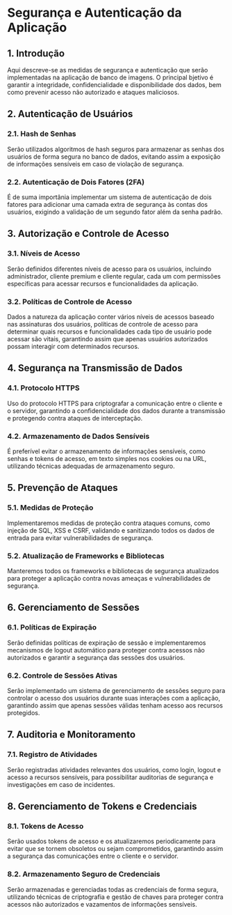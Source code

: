 # Segurança e Autenticação da Aplicação

## 1. Introdução
Aqui descreve-se as medidas de segurança e autenticação que serão implementadas na aplicação de banco de imagens. O principal bjetivo é garantir a integridade, confidencialidade e disponibilidade dos dados, bem como prevenir acesso não autorizado e ataques maliciosos.

## 2. Autenticação de Usuários
### 2.1. Hash de Senhas
Serão utilizados algoritmos de hash seguros para armazenar as senhas dos usuários de forma segura no banco de dados, evitando assim a exposição de informações sensíveis em caso de violação de segurança.

### 2.2. Autenticação de Dois Fatores (2FA)
É de suma importânia implementar um sistema de autenticação de dois fatores para adicionar uma camada extra de segurança às contas dos usuários, exigindo a validação de um segundo fator além da senha padrão.

## 3. Autorização e Controle de Acesso
### 3.1. Níveis de Acesso
Serão definidos diferentes níveis de acesso para os usuários, incluindo administrador, cliente premium e cliente regular, cada um com permissões específicas para acessar recursos e funcionalidades da aplicação.

### 3.2. Políticas de Controle de Acesso
Dados a natureza da aplicação conter vários níveis de acessos baseado nas assinaturas dos usuários, políticas de controle de acesso para determinar quais recursos e funcionalidades cada tipo de usuário pode acessar são vitais, garantindo assim que apenas usuários autorizados possam interagir com determinados recursos.

## 4. Segurança na Transmissão de Dados
### 4.1. Protocolo HTTPS
Uso do protocolo HTTPS para criptografar a comunicação entre o cliente e o servidor, garantindo a confidencialidade dos dados durante a transmissão e protegendo contra ataques de interceptação.

### 4.2. Armazenamento de Dados Sensíveis
É preferível evitar o armazenamento de informações sensíveis, como senhas e tokens de acesso, em texto simples nos cookies ou na URL, utilizando técnicas adequadas de armazenamento seguro.

## 5. Prevenção de Ataques
### 5.1. Medidas de Proteção
Implementaremos medidas de proteção contra ataques comuns, como injeção de SQL, XSS e CSRF, validando e sanitizando todos os dados de entrada para evitar vulnerabilidades de segurança.

### 5.2. Atualização de Frameworks e Bibliotecas
Manteremos todos os frameworks e bibliotecas de segurança atualizados para proteger a aplicação contra novas ameaças e vulnerabilidades de segurança.

## 6. Gerenciamento de Sessões
### 6.1. Políticas de Expiração
Serão definidas políticas de expiração de sessão e implementaremos mecanismos de logout automático para proteger contra acessos não autorizados e garantir a segurança das sessões dos usuários.

### 6.2. Controle de Sessões Ativas
Serão implementado um sistema de gerenciamento de sessões seguro para controlar o acesso dos usuários durante suas interações com a aplicação, garantindo assim que apenas sessões válidas tenham acesso aos recursos protegidos.

## 7. Auditoria e Monitoramento
### 7.1. Registro de Atividades
Serão registradas atividades relevantes dos usuários, como login, logout e acesso a recursos sensíveis, para possibilitar auditorias de segurança e investigações em caso de incidentes.

## 8. Gerenciamento de Tokens e Credenciais
### 8.1. Tokens de Acesso
Serão usados tokens de acesso e os atualizaremos periodicamente para evitar que se tornem obsoletos ou sejam comprometidos, garantindo assim a segurança das comunicações entre o cliente e o servidor.

### 8.2. Armazenamento Seguro de Credenciais
Serão armazenadas e gerenciadas todas as credenciais de forma segura, utilizando técnicas de criptografia e gestão de chaves para proteger contra acessos não autorizados e vazamentos de informações sensíveis.
